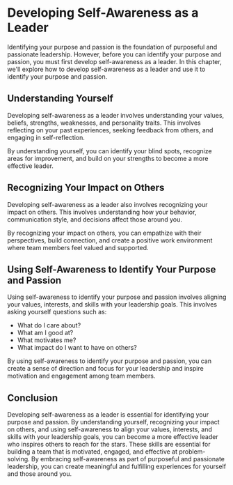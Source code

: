 Developing Self-Awareness as a Leader
======================================================================================

Identifying your purpose and passion is the foundation of purposeful and passionate leadership. However, before you can identify your purpose and passion, you must first develop self-awareness as a leader. In this chapter, we'll explore how to develop self-awareness as a leader and use it to identify your purpose and passion.

Understanding Yourself
----------------------

Developing self-awareness as a leader involves understanding your values, beliefs, strengths, weaknesses, and personality traits. This involves reflecting on your past experiences, seeking feedback from others, and engaging in self-reflection.

By understanding yourself, you can identify your blind spots, recognize areas for improvement, and build on your strengths to become a more effective leader.

Recognizing Your Impact on Others
---------------------------------

Developing self-awareness as a leader also involves recognizing your impact on others. This involves understanding how your behavior, communication style, and decisions affect those around you.

By recognizing your impact on others, you can empathize with their perspectives, build connection, and create a positive work environment where team members feel valued and supported.

Using Self-Awareness to Identify Your Purpose and Passion
---------------------------------------------------------

Using self-awareness to identify your purpose and passion involves aligning your values, interests, and skills with your leadership goals. This involves asking yourself questions such as:

* What do I care about?
* What am I good at?
* What motivates me?
* What impact do I want to have on others?

By using self-awareness to identify your purpose and passion, you can create a sense of direction and focus for your leadership and inspire motivation and engagement among team members.

Conclusion
----------

Developing self-awareness as a leader is essential for identifying your purpose and passion. By understanding yourself, recognizing your impact on others, and using self-awareness to align your values, interests, and skills with your leadership goals, you can become a more effective leader who inspires others to reach for the stars. These skills are essential for building a team that is motivated, engaged, and effective at problem-solving. By embracing self-awareness as part of purposeful and passionate leadership, you can create meaningful and fulfilling experiences for yourself and those around you.
